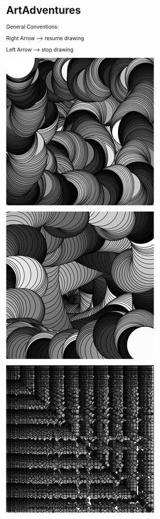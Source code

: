 # ArtAdventures

General Conventions:

Right Arrow --> resume drawing

Left Arrow --> stop drawing

![circles](./images/eg1.png)

![moving ellipses](./images/eg2.png)

![moving ellipses](./images/collatzV1.png)
